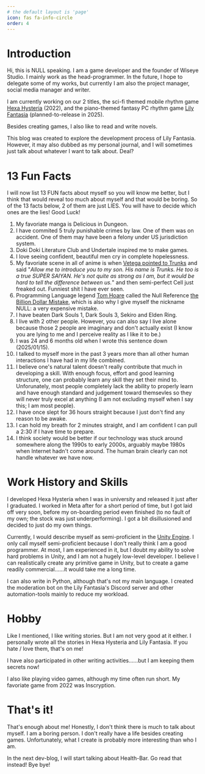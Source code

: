```yaml
---
# the default layout is 'page'
icon: fas fa-info-circle
order: 4
---
```


# Introduction
Hi, this is NULL speaking. I am a game developer and the founder of Wiseye Studio. I mainly work as the head-programmer. In the future, I hope to delegate some of my works, but currently I am also the project manager, social media manager and writer.

 I am currently working on our 2 titles, the sci-fi themed mobile rhythm game [Hexa Hysteria](https://play.google.com/store/apps/details?id=com.WiseyeStudio.HexaHysteria&hl=en) (2022), and the piano-themed fantasy PC rhythm game [Lily Fantasia](https://store.steampowered.com/app/2527300/Lily_Fantasia/) (planned-to-release in 2025).

Besides creating games, I also like to read and write novels.

This blog was created to explore the development process of Lily Fantasia. However, it may also dubbed as my personal journal, and I will sometimes just talk about whatever I want to talk about. Deal?

# 13 Fun Facts
I will now list 13 FUN facts about myself so you will know me better, but I think that would reveal too much about myself and that would be boring. So of the 13 facts below, 2 of them are just LIES. You will have to decide which ones are the lies! Good Luck!

1. My favoriate manga is Delicious in Dungeon.
2. I have commited 5 truly punishable crimes by law. One of them was on accident. One of them may have been a felony under US jurisdiction system.
3. Doki Doki Literature Club and Undertale inspired me to make games.
4. I love seeing confident, beautiful men cry in complete hopelessness.
5. My favoriate scene in all of anime is when [Vetega pointed to Trunks](https://www.youtube.com/watch?v=JNrFpSiYNpY) and said "*Allow me to introduce you to my son. His name is Trunks. He too is a true SUPER SAIYAN. He's not quite as strong as I am, but it would be hard to tell the difference between us.*" and then semi-perfect Cell just freaked out. Funniest shit I have ever seen.
6. Programming Language legend [Tom Hoare](https://en.wikipedia.org/wiki/Tony_Hoare) called the Null Reference [the Billion Dollar Mistake](https://www.infoq.com/presentations/Null-References-The-Billion-Dollar-Mistake-Tony-Hoare/), which is also why I give myself the nickname NULL: a very expensive mistake.
7. I have beaten Dark Souls 1, Dark Souls 3, Sekiro and Elden Ring.
8. I live with 2 other people. However, you can also say I live alone because those 2 people are imaginary and don't actually exist (I know you are lying to me and I perceive reality as I like it to be.)
9.  I was 24 and 6 months old when I wrote this sentence down (2025/01/15).
10. I talked to myself more in the past 3 years more than all other human interactions I have had in my life combined.
11. I believe one's natural talent doesn't really contribute that much in developing a skill. With enough focus, effort and good learning structure, one can probably learn any skill they set their mind to. Unforunately, most people completely lack the ability to properly learn and have enough standard and judgement toward themsevles so they will never truly excel at anything (I am not excluding myself when I say this; I am most people).
12. I have once slept for 36 hours straight because I just don't find any reason to be awake.
13. I can hold my breath for 2 minutes straight, and I am confident I can pull a 2:30 if I have time to prepare.
14. I think society would be better if our technology was stuck around somewhere along the 1990s to early 2000s, arguably maybe 1980s when Internet hadn't come around. The human brain clearly can not handle whatever we have now.

# Work History and Skills
I developed Hexa Hysteria when I was in university and released it just after I graduated. I worked in Meta after for a short period of time, but I got laid off very soon, before my on-boarding period even finished (to no fault of my own; the stock was just underperforming). I got a bit disillusioned and decided to just do my own things.

Currently, I would describe myself as semi-proficient in the [Unity Engine](https://unity.com/). I only call myself semi-proficient because I don't really think I am a good programmer. At most, I am experienced in it, but I doubt my ability to solve hard problems in Unity, and I am not a hugely low-level developer. I believe I can realistically create any primitive game in Unity, but to create a game readily commercial......it would take me a long time.

I can also write in Python, although that's not my main language. I created the moderation bot on the Lily Fantasia's Discord server and other automation-tools mainly to reduce my workload.

# Hobby
Like I mentioned, I like writing stories. But I am not very good at it either. I personally wrote all the stories in Hexa Hysteria and Lily Fantasia. If you hate / love them, that's on me!

I have also participated in other writing activities......but I am keeping them secrets now!

I also like playing video games, although my time often run short. My favoriate game from 2022 was Inscryption.

# That's it!
That's enough about me! Honestly, I don't think there is much to talk about myself. I am a boring person. I don't really have a life besides creating games. Unfortunately, what I create is probably more interesting than who I am.

In the next dev-blog, I will start talking about Health-Bar. Go read that instead! Bye bye!
